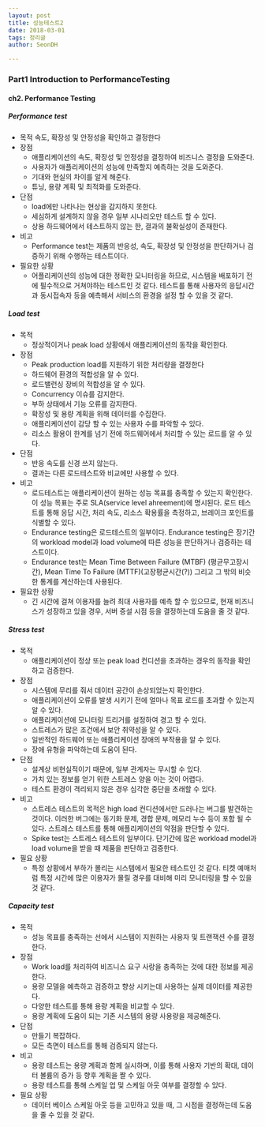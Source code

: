 ```yaml
---
layout: post
title: 성능테스트2
date: 2018-03-01
tags: 정리글
author: SeonDH

---
```


### Part1 Introduction to PerformanceTesting

#### ch2. Performance Testing

##### Performance test
- 목적
속도, 확장성 및 안정성을 확인하고 결정한다
- 장점
  - 애플리케이션의 속도, 확장성 및 안정성을 결정하여 비즈니스 결정을 도와준다.
  - 사용자가 애플리케이션의 성능에 만족할지 예측하는 것을 도와준다.
  - 기대와 현실의 차이를 알게 해준다.
  - 튜닝, 용량 계획 및 최적화를 도와준다.
- 단점
  - load에만 나타나는 현상을 감지하지 못한다.
  - 세심하게 설계하지 않을 경우 일부 시나리오만 테스트 할 수 있다.
  - 상용 하드웨어에서 테스트하지 않는 한, 결과의 불확실성이 존재한다.
- 비고
  - Performance test는 제품의 반응성, 속도, 확장성 및 안정성을 판단하거나 검증하기 위해 수행하는 테스트이다.
- 필요한 상황
  - 어플리케이션의 성능에 대한 정확한 모니터링을 하므로, 시스템을 배포하기 전에 필수적으로 거쳐야하는 테스트인 것 같다. 테스트를 통해 사용자의 응답시간과 동시접속자 등을 예측해서 서비스의 환경을 설정 할 수 있을 것 같다.

##### Load test
- 목적
  - 정상적이거나 peak load 상황에서 애플리케이션의 동작을 확인한다.
- 장점
  - Peak production load를 지원하기 위한 처리량을 결정한다
  - 하드웨어 환경의 적합성을 알 수 있다.
  - 로드밸런싱 장비의 적합성을 알 수 있다.
  - Concurrency 이슈를 감지한다.
  - 부하 상태에서 기능 오류를 감지한다.
  - 확장성 및 용량 계획을 위해 데이터를 수집한다.
  - 애플리케이션이 감당 할 수 있는 사용자 수를 파악할 수 있다.
  - 리소스 활용이 한계를 넘기 전에 하드웨어에서 처리할 수 있는 로드를 알 수 있다.
- 단점
  - 반응 속도를 신경 쓰지 않는다.
  - 결과는 다른 로드테스트와 비교에만 사용할 수 있다.
- 비고
  - 로드테스트는 애플리케이션이 원하는 성능 목표를 충족할 수 있는지 확인한다. 이 성능 목표는 주로 SLA(service level ahreement)에 명시된다. 로드 테스트를 통해 응답 시간, 처리 속도, 리소스 확용률을 측정하고, 브레이크 포인트를 식별할 수 있다.
  - Endurance testing은 로드테스트의 일부이다. Endurance testing은 장기간의 workload model과 load volume에 따른 성능을 판단하거나 검증하는 테스트이다.
  - Endurance test는 Mean Time Between Failure (MTBF) (평균무고장시간), Mean Time To Failure (MTTF)(고장평균시간(?)) 그리고 그 밖의 비슷한 통계를 계산하는데 사용된다.
- 필요한 상황
  - 긴 시간에 걸쳐 이용자를 늘려 최대 사용자를 예측 할 수 있으므로, 현재 비즈니스가 성장하고 있을 경우, 서버 증설 시점 등을 결정하는데 도움을 줄 것 같다.

##### Stress test
- 목적
  - 애플리케이션이 정상 또는 peak load 컨디션을 초과하는 경우의 동작을 확인하고 검증한다.
- 장점
  - 시스템에 무리를 줘서 데이터 공간이 손상되었는지 확인한다.
  - 애플리케이션이 오류를 발생 시키기 전에 얼마나 목표 로드를 초과할 수 있는지 알 수 있다.
  - 애플리케이션에 모니터링 트리거를 설정하여 경고 할 수 있다.
  - 스트레스가 많은 조건에서 보안 취약성을 알 수 있다.
  - 일반적인 하드웨어 또는 애플리케이션 장애의 부작용을 알 수 있다.
  - 장애 유형을 파악하는데 도움이 된다.
- 단점
  - 설계상 비현실적이기 때문에, 일부 관계자는 무시할 수 있다.
  - 가치 있는 정보를 얻기 위한 스트레스 양을 아는 것이 어렵다.
  - 테스트 환경이 격리되지 않은 경우 심각한 중단을 초래할 수 있다.
- 비고
  - 스트레스 테스트의 목적은 high load 컨디션에서만 드러나는 버그를 발견하는 것이다. 이러한 버그에는 동기화 문제, 경합 문제, 메모리 누수 등이 포함 될 수 있다. 스트레스 테스트를 통해 애플리케이션의 약점을 판단할 수 있다.
  - Spike test는 스트레스 테스트의 일부이다. 단기간에 많은 workload model과 load volume을 받을 때 제품을 판단하고 검증한다.
- 필요 상황
  - 특정 상황에서 부하가 몰리는 시스템에서 필요한 테스트인 것 같다. 티켓 예매처럼 특정 시간에 많은 이용자가 몰릴 경우를 대비해 미리 모니터링을 할 수 있을 것 같다.

##### Capacity test
- 목적
  - 성능 목표를 충족하는 선에서 시스템이 지원하는 사용자 및 트랜잭션 수를 결정한다.
- 장점
  - Work load를 처리하여 비즈니스 요구 사랑을 충족하는 것에 대한 정보를 제공한다.
  - 용량 모델을 예측하고 검증하고 향상 시키는데 사용하는 실제 데이터를 제공한다.
  - 다양한 테스트를 통해 용량 계획을 비교할 수 있다.
  - 용량 계획에 도움이 되는 기존 시스템의 용량 사용량을 제공해준다.
- 단점
  - 만들기 복잡하다.
  - 모든 측면이 테스트를 통해 검증되지 않는다.
- 비고
  - 용량 테스트는 용량 계획과 함께 실시하며, 이를 통해 사용자 기반의 확대, 데이터 볼륨의 증가 등 향후 계획을 짤 수 있다.
  - 용량 테스트를 통해 스케일 업 및 스케일 아웃 여부를 결정할 수 있다.
- 필요 상황
  - 데이터 베이스 스케일 아웃 등을 고민하고 있을 때, 그 시점을 결정하는데 도움을 줄 수 있을 것 같다.
